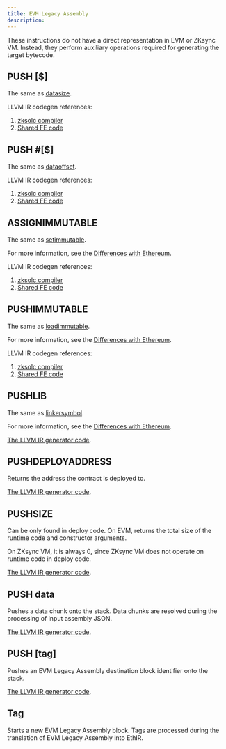 ```yaml
---
title: EVM Legacy Assembly
description:
---
```


These instructions do not have a direct representation in EVM or ZKsync VM. Instead, they perform auxiliary operations
required for generating the target bytecode.

## PUSH [$]

The same as [datasize](/zksync-protocol/compiler/specification/instructions/yul#datasize).

LLVM IR codegen references:

<!-- TODO: the Shared FE code link does not link anywhere -->
1. [zksolc compiler](%%zk_git_repo_era-compiler-solidity%%/blob/main/src/evmla/ethereal_ir/function/block/element/mod.rs#L144)
2. [Shared FE code](%%zk_git_repo_era-compiler-llvm-context%%/blob/main/src/zkevm/evm/create.rs#L149)

## PUSH #[$]

The same as [dataoffset](/zksync-protocol/compiler/specification/instructions/yul#dataoffset).

LLVM IR codegen references:
<!-- TODO: the Shared FE code link does not link anywhere -->
1. [zksolc compiler](%%zk_git_repo_era-compiler-solidity%%/blob/main/src/evmla/ethereal_ir/function/block/element/mod.rs#L135)
2. [Shared FE code](%%zk_git_repo_era-compiler-llvm-context%%/blob/main/src/zkevm/evm/create.rs#L97)

## ASSIGNIMMUTABLE

The same as [setimmutable](/zksync-protocol/compiler/specification/instructions/yul#setimmutable).

For more information, see the
[Differences with Ethereum](/zksync-protocol/differences/evm-instructions#setimmutable-loadimmutable).

LLVM IR codegen references:
<!-- TODO: the Shared FE code link does not link anywhere -->
1. [zksolc compiler](%%zk_git_repo_era-compiler-solidity%%/blob/main/src/evmla/ethereal_ir/function/block/element/mod.rs#L760)
2. [Shared FE code](%%zk_git_repo_era-compiler-llvm-context%%/blob/main/src/zkevm/evm/immutable.rs#L79)

## PUSHIMMUTABLE

The same as [loadimmutable](/zksync-protocol/compiler/specification/instructions/yul#loadimmutable).

For more information, see the
[Differences with Ethereum](/zksync-protocol/differences/evm-instructions#setimmutable-loadimmutable).

LLVM IR codegen references:
<!-- TODO: the Shared FE code link does not link anywhere -->
1. [zksolc compiler](%%zk_git_repo_era-compiler-solidity%%/blob/main/src/evmla/ethereal_ir/function/block/element/mod.rs#L747)
2. [Shared FE code](%%zk_git_repo_era-compiler-llvm-context%%/blob/main/src/zkevm/evm/immutable.rs#L17)

## PUSHLIB

The same as [linkersymbol](/zksync-protocol/compiler/specification/instructions/yul#linkersymbol).

For more information, see the
[Differences with Ethereum](/zksync-protocol/differences/libraries).

[The LLVM IR generator code](%%zk_git_repo_era-compiler-solidity%%/blob/main/src/yul/parser/statement/expression/function_call/mod.rs#L956).

## PUSHDEPLOYADDRESS

Returns the address the contract is deployed to.

[The LLVM IR generator code](%%zk_git_repo_era-compiler-solidity%%/blob/main/src/yul/parser/statement/expression/function_call/mod.rs#L956).

## PUSHSIZE

Can be only found in deploy code. On EVM, returns the total size of the runtime code and constructor arguments.

On ZKsync VM, it is always 0, since ZKsync VM does not operate on runtime code in deploy code.

[The LLVM IR generator code](%%zk_git_repo_era-compiler-solidity%%/blob/main/src/yul/parser/statement/expression/function_call/mod.rs#L907).

## PUSH data

Pushes a data chunk onto the stack. Data chunks are resolved during the processing of input assembly JSON.

[The LLVM IR generator code](%%zk_git_repo_era-compiler-solidity%%/blob/main/src/evmla/ethereal_ir/function/block/element/mod.rs#L164).

## PUSH [tag]

Pushes an EVM Legacy Assembly destination block identifier onto the stack.

[The LLVM IR generator code](%%zk_git_repo_era-compiler-solidity%%/blob/main/src/evmla/assembly/instruction/stack.rs#L31).

## Tag

Starts a new EVM Legacy Assembly block. Tags are processed during the translation of EVM Legacy Assembly into EthIR.
